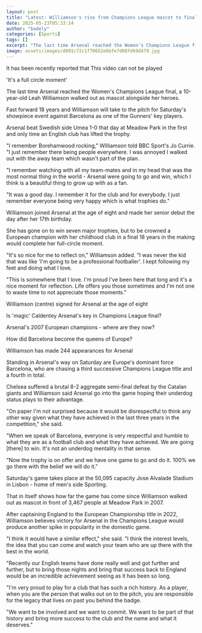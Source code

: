 ```yaml
---
layout: post
title: "Latest: Williamson's rise from Champions League mascot to finalist"
date: 2025-05-23T05:33:14
author: "badely"
categories: [Sports]
tags: []
excerpt: "The last time Arsenal reached the Women's Champions League final, a 10-year-old Leah Williamson walked out as mascot alongside her heroes. 18 years la"
image: assets/images/d891c72c1f70652e6bfe7d08fd69d479.jpg
---
```


It has been recently reported that This video can not be played

'It's a full circle moment'

The last time Arsenal reached the Women's Champions League final, a 10-year-old Leah Williamson walked out as mascot alongside her heroes.

Fast forward 18 years and Williamson will take to the pitch for Saturday's showpiece event against Barcelona as one of the Gunners' key players.

Arsenal beat Swedish side Umea 1-0 that day at Meadow Park in the first and only time an English club has lifted the trophy.

"I remember Borehamwood rocking," Williamson told BBC Sport's Jo Currie. "I just remember there being people everywhere. I was annoyed I walked out with the away team which wasn't part of the plan.

"I remember watching with all my team-mates and in my head that was the most normal thing in the world - Arsenal were going to go and win, which I think is a beautiful thing to grow up with as a fan.

"It was a good day. I remember it for the club and for everybody. I just remember everyone being very happy which is what trophies do."

Williamson joined Arsenal at the age of eight and made her senior debut the day after her 17th birthday.

She has gone on to win seven major trophies, but to be crowned a European champion with her childhood club in a final 18 years in the making would complete her full-circle moment.

"It's so nice for me to reflect on," Williamson added. "I was never the kid that was like 'I'm going to be a professional footballer'. I kept following my feet and doing what I love.

"This is somewhere that I love. I'm proud I've been here that long and it's a nice moment for reflection. Life offers you those sometimes and I'm not one to waste time to not appreciate those moments."

Williamson (centre) signed for Arsenal at the age of eight

Is 'magic' Caldentey Arsenal's key in Champions League final?

Arsenal's 2007 European champions - where are they now?

How did Barcelona become the queens of Europe?

Williamson has made 244 appearances for Arsenal

Standing in Arsenal's way on Saturday are Europe's dominant force Barcelona, who are chasing a third successive Champions League title and a fourth in total.

Chelsea suffered a brutal 8-2 aggregate semi-final defeat by the Catalan giants and Williamson said Arsenal go into the game hoping their underdog status plays to their advantage.

"On paper I'm not surprised because it would be disrespectful to think any other way given what they have achieved in the last three years in the competition," she said.

"When we speak of Barcelona, everyone is very respectful and humble to what they are as a football club and what they have achieved. We are going [there] to win. It's not an underdog mentality in that sense. 

"Now the trophy is on offer and we have one game to go and do it. 100% we go there with the belief we will do it."

Saturday's game takes place at the 50,095 capacity Jose Alvalade Stadium in Lisbon - home of men's side Sporting.

That in itself shows how far the game has come since Williamson walked out as mascot in front of 3,467 people at Meadow Park in 2007.

After captaining England to the European Championship title in 2022, Williamson believes victory for Arsenal in the Champions League would produce another spike in popularity in the domestic game.

"I think it would have a similar effect," she said. "I think the interest levels, the idea that you can come and watch your team who are up there with the best in the world. 

"Recently our English teams have done really well and got further and further, but to bring those nights and bring that success back to England would be an incredible achievement seeing as it has been so long.

"I'm very proud to play for a club that has such a rich history. As a player, when you are the person that walks out on to the pitch, you are responsible for the legacy that lives on past you behind the badge. 

"We want to be involved and we want to commit. We want to be part of that history and bring more success to the club and the name and what it deserves."


